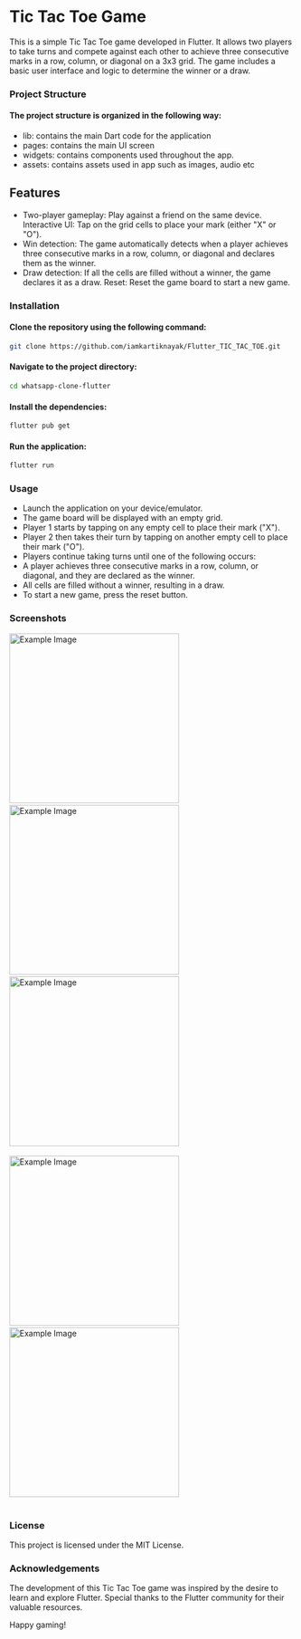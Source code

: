 # Tic Tac Toe Game

This is a simple Tic Tac Toe game developed in Flutter. It allows two players to take turns and compete against each other to achieve three consecutive marks in a row, column, or diagonal on a 3x3 grid. The game includes a basic user interface and logic to determine the winner or a draw.

### Project Structure
 #### The project structure is organized in the following way:

* lib: contains the main Dart code for the application
* pages: contains the main UI screen
* widgets: contains components used throughout the app.
* assets: contains assets used in app such as images, audio etc

## Features
* Two-player gameplay: Play against a friend on the same device.
Interactive UI: Tap on the grid cells to place your mark (either "X" or "O").
* Win detection: The game automatically detects when a player achieves three consecutive marks in a row, column, or diagonal and declares them as the winner.
* Draw detection: If all the cells are filled without a winner, the game declares it as a draw.
Reset: Reset the game board to start a new game.

### Installation
#### Clone the repository using the following command:
```bash
git clone https://github.com/iamkartiknayak/Flutter_TIC_TAC_TOE.git
```
#### Navigate to the project directory:
```bash 
cd whatsapp-clone-flutter
```
#### Install the dependencies:
```bash 
flutter pub get
```
#### Run the application:
```bash 
flutter run
```

### Usage
* Launch the application on your device/emulator.
* The game board will be displayed with an empty grid.
* Player 1 starts by tapping on any empty cell to place their mark ("X").
* Player 2 then takes their turn by tapping on another empty cell to place their mark ("O").
* Players continue taking turns until one of the following occurs:
* A player achieves three consecutive marks in a row, column, or diagonal, and they are declared as the winner.
* All cells are filled without a winner, resulting in a draw.
* To start a new game, press the reset button.

### Screenshots
<img src="./screenshots/0.jpg" alt="Example Image" width="300">&nbsp;&nbsp;&nbsp;&nbsp;&nbsp;&nbsp;&nbsp;&nbsp;&nbsp;
<img src="./screenshots/1.jpg" alt="Example Image" width="300">&nbsp;&nbsp;&nbsp;&nbsp;&nbsp;&nbsp;&nbsp;&nbsp;&nbsp;
<img src="./screenshots/2.jpg" alt="Example Image" width="300"><br><br>
<img src="./screenshots/3.jpg" alt="Example Image" width="300">&nbsp;&nbsp;&nbsp;&nbsp;&nbsp;&nbsp;&nbsp;&nbsp;&nbsp;
<img src="./screenshots/4.jpg" alt="Example Image" width="300"><br><br>

### License
This project is licensed under the MIT License.

### Acknowledgements
The development of this Tic Tac Toe game was inspired by the desire to learn and explore Flutter. Special thanks to the Flutter community for their valuable resources.

Happy gaming!
